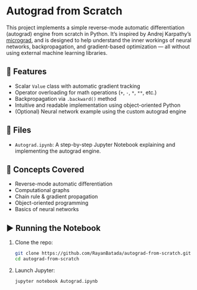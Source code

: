 # Autograd from Scratch

This project implements a simple reverse-mode automatic differentiation (autograd) engine from scratch in Python. It’s inspired by Andrej Karpathy’s [micrograd](https://github.com/karpathy/micrograd), and is designed to help understand the inner workings of neural networks, backpropagation, and gradient-based optimization — all without using external machine learning libraries.

## 🚀 Features

- Scalar `Value` class with automatic gradient tracking
- Operator overloading for math operations (`+`, `-`, `*`, `**`, etc.)
- Backpropagation via `.backward()` method
- Intuitive and readable implementation using object-oriented Python
- (Optional) Neural network example using the custom autograd engine

## 📂 Files

- `Autograd.ipynb`: A step-by-step Jupyter Notebook explaining and implementing the autograd engine.

## 🧠 Concepts Covered

- Reverse-mode automatic differentiation
- Computational graphs
- Chain rule & gradient propagation
- Object-oriented programming
- Basics of neural networks

## ▶️ Running the Notebook

1. Clone the repo:
    ```bash
    git clone https://github.com/RayanBatada/autograd-from-scratch.git
    cd autograd-from-scratch
    ```

2. Launch Jupyter:
    ```bash
    jupyter notebook Autograd.ipynb
    ```
